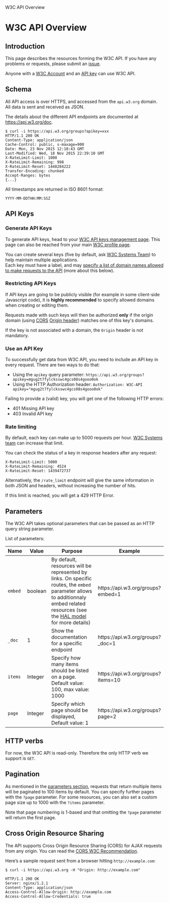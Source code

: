 W3C API Overview

W3C API Overview
================

Introduction
------------

This page describes the resources forming the W3C API. If you have any problems or requests, please submit an [issue](https://github.com/w3c/w3c-api/issues).

Anyone with a [W3C Account](https://www.w3.org/accounts/request) and an [API key](https://www.w3.org/users/myprofile/apikeys) can use W3C API.

Schema
------

All API access is over HTTPS, and accessed from the `api.w3.org` domain. All data is sent and received as JSON.

The details about the different API endpoints are documented at <https://api.w3.org/doc>.

    $ curl -i https://api.w3.org/groups?apikey=xxx
    HTTP/1.1 200 OK
    Content-Type: application/json
    Cache-Control: public, s-maxage=900
    Date: Mon, 23 Nov 2015 12:10:43 GMT
    Last-Modified: Wed, 18 Nov 2015 22:39:10 GMT
    X-RateLimit-Limit: 1000
    X-RateLimit-Remaining: 998
    X-RateLimit-Reset: 1448284222
    Transfer-Encoding: chunked
    Accept-Ranges: bytes
    {...}

All timestamps are returned in ISO 8601 format:

    YYYY-MM-DDTHH:MM:SSZ

API Keys
--------

### Generate API Keys

To generate API keys, head to your [W3C API keys management page](https://www.w3.org/users/myprofile/apikeys). This page can also be reached from your main [W3C profile page](http://www.w3.org/users/myprofile).

You can create several keys (five by default, ask [W3C Systems Team](mailto:sysreq@w3.org)) to help maintain multiple applications.  
Each key must have a label, and may [specify a list of domain names allowed to make requests to the API](#restrictions) (more about this below).

### Restricting API Keys

If API keys are going to be publicly visible (for example in some client-side Javascript code), it is **highly recommended** to specify allowed domains when creating or editing them.

Requests made with such keys will then be authorized **only** if the origin domain (using [CORS](https://www.w3.org/TR/cors/) [Origin header](https://www.w3.org/TR/cors/#origin-request-header)) matches one of this key's domains.

If the key is not associated with a domain, the `Origin` header is not mandatory.

### Use an API Key

To successfully get data from W3C API, you need to include an API key in every request. There are two ways to do that:

-   Using the `apikey` query parameter: `https://api.w3.org/groups?apikey=mgug2t7fylcksswc4gcs08s4gooo0ok`
-   Using the HTTP Authorization header: `Authorization: W3C-API         apikey="mgug2t7fylcksswc4gcs08s4gooo0ok"`

Failing to provide a (valid) key, you will get one of the following HTTP errors:

-   401 Missing API key
-   403 Invalid API key

### Rate limiting

By default, each key can make up to 5000 requests per hour. [W3C Systems team](mailto:sysreq@w3.org) can increase that limit.

You can check the status of a key in response headers after any request:

    X-RateLimit-Limit: 5000
    X-RateLimit-Remaining: 4524
    X-RateLimit-Reset: 1439472737

Alternatively, the `/rate_limit` endpoint will give the same information in both JSON and headers, without increasing the number of hits.

If this limit is reached, you will get a 429 HTTP Error.

Parameters
----------

The W3C API takes optional parameters that can be passed as an HTTP query string parameter.

List of parameters:

<table><thead><tr class="header"><th>Name</th><th>Value</th><th>Purpose</th><th>Example</th></tr></thead><tbody><tr class="odd"><td><code>embed</code></td><td>boolean</td><td>By default, resources will be represented by links. On specific routes, the <code>embed</code> parameter allows to additionnaly embed related resources (see the <a href="http://stateless.co/hal_specification.html">HAL model</a> for more details)</td><td>https://api.w3.org/groups?embed=1</td></tr><tr class="even"><td><code>_doc</code></td><td>1</td><td>Show the documentation for a specific endpoint</td><td>https://api.w3.org/groups?_doc=1</td></tr><tr class="odd"><td><code>items</code></td><td>Integer</td><td>Specify how many items should be listed on a page. Default value: 100, max value: 1000</td><td>https://api.w3.org/groups?items=10</td></tr><tr class="even"><td><code>page</code></td><td>Integer</td><td>Specify which page should be displayed, Default value: 1</td><td>https://api.w3.org/groups?page=2</td></tr></tbody></table>

HTTP verbs
----------

For now, the W3C API is read-only. Therefore the only HTTP verb we support is `GET`.

Pagination
----------

As mentioned in the [parameters section](#parameters), requests that return multiple items will be paginated to 100 items by default. You can specify further pages with the `?page` parameter. For some resources, you can also set a custom page size up to 1000 with the `?items` parameter.

Note that page numbering is 1-based and that omitting the `?page` parameter will return the first page.

Cross Origin Resource Sharing
-----------------------------

The API supports Cross Origin Resource Sharing (CORS) for AJAX requests from any origin. You can read the [CORS W3C Recommendation](http://www.w3.org/TR/cors).

Here’s a sample request sent from a browser hitting `http://example.com`:

    $ curl -i https://api.w3.org -H "Origin: http://example.com"

    HTTP/1.1 200 OK
    Server: nginx/1.2.1
    Content-Type: application/json
    Access-Control-Allow-Origin: http://example.com
    Access-Control-Allow-Credentials: true

